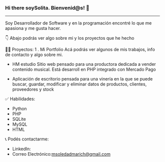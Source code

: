 ### Hi there soySolita. Bienvenid@s! 👋

***
Soy Desarrollador de Software y en  la programación encontré lo que me apasiona y me gusta hacer. 

👇  Abajo podrás ver algo sobre mi y los proyectos que he hecho

 👩‍💻 Proyectos:
 1 .  Mi Portfolio
Acá podrás ver algunos de mis trabajos, info de contacto y algo sobre mi.

- HM estudio
Sitio web pensado para una productora dedicada a vender contenido musical. Está desarroll en PHP integrado con Mercado Pago

- Aplicación de escritorio
pensada para una vinería en la que se puede buscar, guardar, modificar y eliminar datos de productos, clientes, proveedores y stock

✅ Habilidades:
- Python
- PHP
- SQLite
- MySQL
- HTML

📞 Podés contactarme:
- LinkedIn: 
- Correo Electrónico:msoledadmarich@gmail.com

